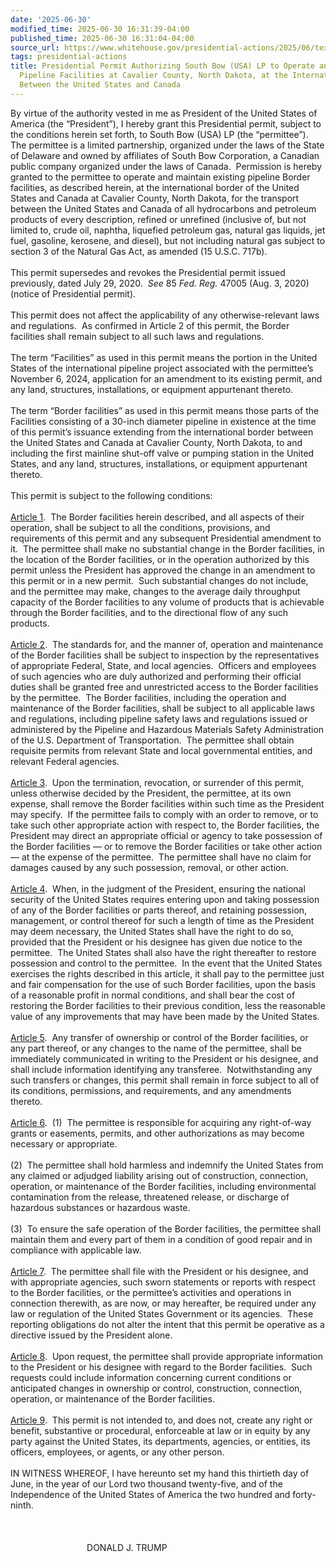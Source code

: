 ```yaml
---
date: '2025-06-30'
modified_time: 2025-06-30 16:31:39-04:00
published_time: 2025-06-30 16:31:04-04:00
source_url: https://www.whitehouse.gov/presidential-actions/2025/06/text-of-a-letter-from-the-president-to-the-speaker-of-the-house-of-representatives/
tags: presidential-actions
title: Presidential Permit Authorizing South Bow (USA) LP to Operate and Maintain
  Pipeline Facilities at Cavalier County, North Dakota, at the International Boundary
  Between the United States and Canada
---
```

 
By virtue of the authority vested in me as President of the United
States of America (the “President”), I hereby grant this Presidential
permit, subject to the conditions herein set forth, to South Bow (USA)
LP (the “permittee”).  The permittee is a limited partnership, organized
under the laws of the State of Delaware and owned by affiliates of South
Bow Corporation, a Canadian public company organized under the laws of
Canada.  Permission is hereby granted to the permittee to operate and
maintain existing pipeline Border facilities, as described herein, at
the international border of the United States and Canada at Cavalier
County, North Dakota, for the transport between the United States and
Canada of all hydrocarbons and petroleum products of every description,
refined or unrefined (inclusive of, but not limited to, crude oil,
naphtha, liquefied petroleum gas, natural gas liquids, jet fuel,
gasoline, kerosene, and diesel), but not including natural gas subject
to section 3 of the Natural Gas Act, as amended (15 U.S.C. 717b).  
   
This permit supersedes and revokes the Presidential permit issued
previously, dated July 29, 2020.  *See* 85 *Fed. Reg.* 47005 (Aug. 3,
2020) (notice of Presidential permit).  
   
This permit does not affect the applicability of any otherwise-relevant
laws and regulations.  As confirmed in Article 2 of this permit, the
Border facilities shall remain subject to all such laws and
regulations.  
   
The term “Facilities” as used in this permit means the portion in the
United States of the international pipeline project associated with the
permittee’s November 6, 2024, application for an amendment to its
existing permit, and any land, structures, installations, or equipment
appurtenant thereto.  
   
The term “Border facilities” as used in this permit means those parts of
the Facilities consisting of a 30-inch diameter pipeline in existence at
the time of this permit’s issuance extending from the international
border between the United States and Canada at Cavalier County, North
Dakota, to and including the first mainline shut-off valve or pumping
station in the United States, and any land, structures, installations,
or equipment appurtenant thereto.  
   
This permit is subject to the following conditions:  
   
<span style="text-decoration: underline">Article 1</span>.  The Border
facilities herein described, and all aspects of their operation, shall
be subject to all the conditions, provisions, and requirements of this
permit and any subsequent Presidential amendment to it.  The permittee
shall make no substantial change in the Border facilities, in the
location of the Border facilities, or in the operation authorized by
this permit unless the President has approved the change in an amendment
to this permit or in a new permit.  Such substantial changes do not
include, and the permittee may make, changes to the average daily
throughput capacity of the Border facilities to any volume of products
that is achievable through the Border facilities, and to the directional
flow of any such products.  
   
<span style="text-decoration: underline">Article 2</span>.  The
standards for, and the manner of, operation and maintenance of the
Border facilities shall be subject to inspection by the representatives
of appropriate Federal, State, and local agencies.  Officers and
employees of such agencies who are duly authorized and performing their
official duties shall be granted free and unrestricted access to the
Border facilities by the permittee.  The Border facilities, including
the operation and maintenance of the Border facilities, shall be subject
to all applicable laws and regulations, including pipeline safety laws
and regulations issued or administered by the Pipeline and Hazardous
Materials Safety Administration of the U.S. Department of
Transportation.  The permittee shall obtain requisite permits from
relevant State and local governmental entities, and relevant Federal
agencies.  
   
<span style="text-decoration: underline">Article 3</span>.  Upon the
termination, revocation, or surrender of this permit, unless otherwise
decided by the President, the permittee, at its own expense, shall
remove the Border facilities within such time as the President may
specify.  If the permittee fails to comply with an order to remove, or
to take such other appropriate action with respect to, the Border
facilities, the President may direct an appropriate official or agency
to take possession of the Border facilities — or to remove the Border
facilities or take other action — at the expense of the permittee.  The
permittee shall have no claim for damages caused by any such possession,
removal, or other action.  
   
<span style="text-decoration: underline">Article 4</span>.  When, in the
judgment of the President, ensuring the national security of the United
States requires entering upon and taking possession of any of the Border
facilities or parts thereof, and retaining possession, management, or
control thereof for such a length of time as the President may deem
necessary, the United States shall have the right to do so, provided
that the President or his designee has given due notice to the
permittee.  The United States shall also have the right thereafter to
restore possession and control to the permittee.  In the event that the
United States exercises the rights described in this article, it shall
pay to the permittee just and fair compensation for the use of such
Border facilities, upon the basis of a reasonable profit in normal
conditions, and shall bear the cost of restoring the Border facilities
to their previous condition, less the reasonable value of any
improvements that may have been made by the United States.  
   
<span style="text-decoration: underline">Article 5</span>.  Any transfer
of ownership or control of the Border facilities, or any part thereof,
or any changes to the name of the permittee, shall be immediately
communicated in writing to the President or his designee, and shall
include information identifying any transferee.  Notwithstanding any
such transfers or changes, this permit shall remain in force subject to
all of its conditions, permissions, and requirements, and any amendments
thereto.  
   
<span style="text-decoration: underline">Article 6</span>.  (1)  The
permittee is responsible for acquiring any right-of-way grants or
easements, permits, and other authorizations as may become necessary or
appropriate.  
   
(2)  The permittee shall hold harmless and indemnify the United States
from any claimed or adjudged liability arising out of construction,
connection, operation, or maintenance of the Border facilities,
including environmental contamination from the release, threatened
release, or discharge of hazardous substances or hazardous waste.  
   
(3)  To ensure the safe operation of the Border facilities, the
permittee shall maintain them and every part of them in a condition of
good repair and in compliance with applicable law.  
   
<span style="text-decoration: underline">Article 7</span>.  The
permittee shall file with the President or his designee, and with
appropriate agencies, such sworn statements or reports with respect to
the Border facilities, or the permittee’s activities and operations in
connection therewith, as are now, or may hereafter, be required under
any law or regulation of the United States Government or its agencies. 
These reporting obligations do not alter the intent that this permit be
operative as a directive issued by the President alone.  
   
<span style="text-decoration: underline">Article 8</span>.  Upon
request, the permittee shall provide appropriate information to the
President or his designee with regard to the Border facilities.  Such
requests could include information concerning current conditions or
anticipated changes in ownership or control, construction, connection,
operation, or maintenance of the Border facilities.  
   
<span style="text-decoration: underline">Article 9</span>.  This permit
is not intended to, and does not, create any right or benefit,
substantive or procedural, enforceable at law or in equity by any party
against the United States, its departments, agencies, or entities, its
officers, employees, or agents, or any other person.  
   
IN WITNESS WHEREOF, I have hereunto set my hand this thirtieth day of
June, in the year of our Lord two thousand twenty-five, and of the
Independence of the United States of America the two hundred and
forty-ninth.  
   
   
   
                               DONALD J.
TRUMP<span id="_msocom_1"></span>
